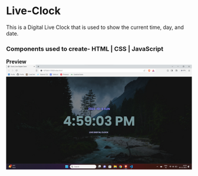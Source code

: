 # Live-Clock
This is a Digital Live Clock that is used to show the current time, day, and date.

### Components used to create- HTML | CSS | JavaScript

**Preview**
![Preview](https://github.com/Ninja-Vikash/Assets/blob/main/LiveClock/LiveClock-Main.png)
